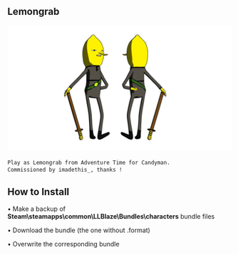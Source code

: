 ## Lemongrab
![](Workfiles/Render.png)

	Play as Lemongrab from Adventure Time for Candyman.
	Commissioned by imadethis_, thanks !
	
## How to Install
• Make a backup of **Steam\steamapps\common\LLBlaze\Bundles\characters** bundle files

• Download the bundle (the one without .format)

• Overwrite the corresponding bundle
